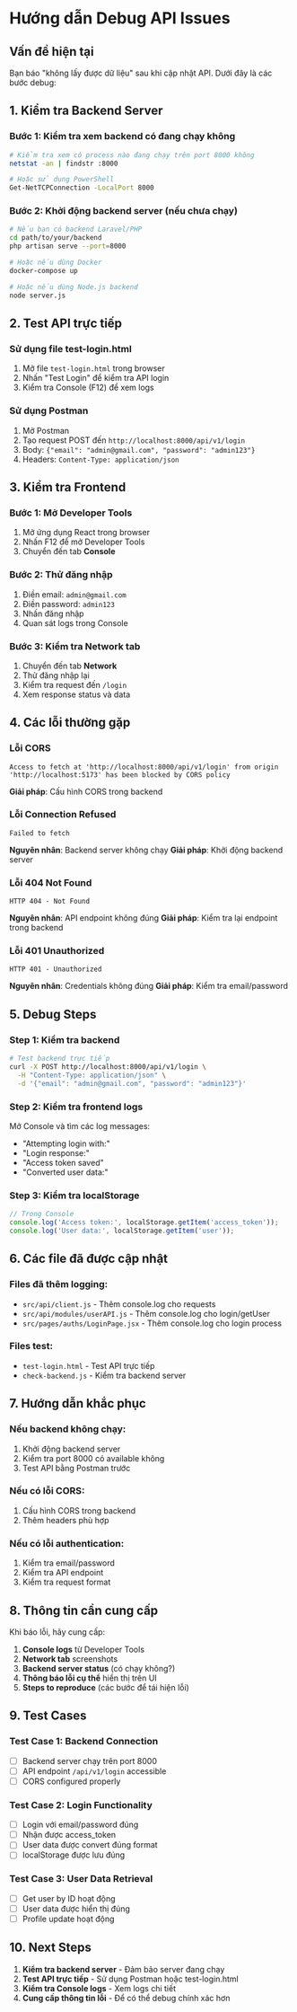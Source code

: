 # Hướng dẫn Debug API Issues

## Vấn đề hiện tại
Bạn báo "không lấy được dữ liệu" sau khi cập nhật API. Dưới đây là các bước debug:

## 1. Kiểm tra Backend Server

### Bước 1: Kiểm tra xem backend có đang chạy không
```bash
# Kiểm tra xem có process nào đang chạy trên port 8000 không
netstat -an | findstr :8000

# Hoặc sử dụng PowerShell
Get-NetTCPConnection -LocalPort 8000
```

### Bước 2: Khởi động backend server (nếu chưa chạy)
```bash
# Nếu bạn có backend Laravel/PHP
cd path/to/your/backend
php artisan serve --port=8000

# Hoặc nếu dùng Docker
docker-compose up

# Hoặc nếu dùng Node.js backend
node server.js
```

## 2. Test API trực tiếp

### Sử dụng file test-login.html
1. Mở file `test-login.html` trong browser
2. Nhấn "Test Login" để kiểm tra API login
3. Kiểm tra Console (F12) để xem logs

### Sử dụng Postman
1. Mở Postman
2. Tạo request POST đến `http://localhost:8000/api/v1/login`
3. Body: `{"email": "admin@gmail.com", "password": "admin123"}`
4. Headers: `Content-Type: application/json`

## 3. Kiểm tra Frontend

### Bước 1: Mở Developer Tools
1. Mở ứng dụng React trong browser
2. Nhấn F12 để mở Developer Tools
3. Chuyển đến tab **Console**

### Bước 2: Thử đăng nhập
1. Điền email: `admin@gmail.com`
2. Điền password: `admin123`
3. Nhấn đăng nhập
4. Quan sát logs trong Console

### Bước 3: Kiểm tra Network tab
1. Chuyển đến tab **Network**
2. Thử đăng nhập lại
3. Kiểm tra request đến `/login`
4. Xem response status và data

## 4. Các lỗi thường gặp

### Lỗi CORS
```
Access to fetch at 'http://localhost:8000/api/v1/login' from origin 'http://localhost:5173' has been blocked by CORS policy
```
**Giải pháp**: Cấu hình CORS trong backend

### Lỗi Connection Refused
```
Failed to fetch
```
**Nguyên nhân**: Backend server không chạy
**Giải pháp**: Khởi động backend server

### Lỗi 404 Not Found
```
HTTP 404 - Not Found
```
**Nguyên nhân**: API endpoint không đúng
**Giải pháp**: Kiểm tra lại endpoint trong backend

### Lỗi 401 Unauthorized
```
HTTP 401 - Unauthorized
```
**Nguyên nhân**: Credentials không đúng
**Giải pháp**: Kiểm tra email/password

## 5. Debug Steps

### Step 1: Kiểm tra backend
```bash
# Test backend trực tiếp
curl -X POST http://localhost:8000/api/v1/login \
  -H "Content-Type: application/json" \
  -d '{"email": "admin@gmail.com", "password": "admin123"}'
```

### Step 2: Kiểm tra frontend logs
Mở Console và tìm các log messages:
- "Attempting login with:"
- "Login response:"
- "Access token saved"
- "Converted user data:"

### Step 3: Kiểm tra localStorage
```javascript
// Trong Console
console.log('Access token:', localStorage.getItem('access_token'));
console.log('User data:', localStorage.getItem('user'));
```

## 6. Các file đã được cập nhật

### Files đã thêm logging:
- `src/api/client.js` - Thêm console.log cho requests
- `src/api/modules/userAPI.js` - Thêm console.log cho login/getUser
- `src/pages/auths/LoginPage.jsx` - Thêm console.log cho login process

### Files test:
- `test-login.html` - Test API trực tiếp
- `check-backend.js` - Kiểm tra backend server

## 7. Hướng dẫn khắc phục

### Nếu backend không chạy:
1. Khởi động backend server
2. Kiểm tra port 8000 có available không
3. Test API bằng Postman trước

### Nếu có lỗi CORS:
1. Cấu hình CORS trong backend
2. Thêm headers phù hợp

### Nếu có lỗi authentication:
1. Kiểm tra email/password
2. Kiểm tra API endpoint
3. Kiểm tra request format

## 8. Thông tin cần cung cấp

Khi báo lỗi, hãy cung cấp:
1. **Console logs** từ Developer Tools
2. **Network tab** screenshots
3. **Backend server status** (có chạy không?)
4. **Thông báo lỗi cụ thể** hiển thị trên UI
5. **Steps to reproduce** (các bước để tái hiện lỗi)

## 9. Test Cases

### Test Case 1: Backend Connection
- [ ] Backend server chạy trên port 8000
- [ ] API endpoint `/api/v1/login` accessible
- [ ] CORS configured properly

### Test Case 2: Login Functionality
- [ ] Login với email/password đúng
- [ ] Nhận được access_token
- [ ] User data được convert đúng format
- [ ] localStorage được lưu đúng

### Test Case 3: User Data Retrieval
- [ ] Get user by ID hoạt động
- [ ] User data được hiển thị đúng
- [ ] Profile update hoạt động

## 10. Next Steps

1. **Kiểm tra backend server** - Đảm bảo server đang chạy
2. **Test API trực tiếp** - Sử dụng Postman hoặc test-login.html
3. **Kiểm tra Console logs** - Xem logs chi tiết
4. **Cung cấp thông tin lỗi** - Để có thể debug chính xác hơn 